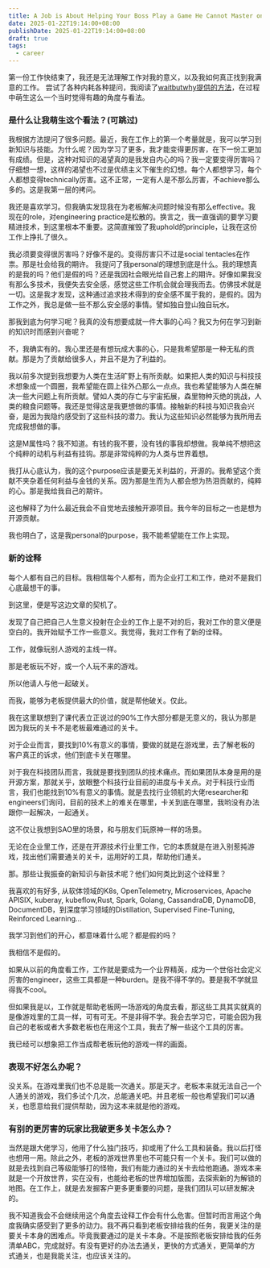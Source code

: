 ```yaml
---
title: A Job is About Helping Your Boss Play a Game He Cannot Master on Their Own
date: 2025-01-22T19:14:00+08:00
publishDate: 2025-01-22T19:14:00+08:00
draft: true
tags:
  - career
---
```



第一份工作快结束了，我还是无法理解工作对我的意义，以及我如何真正找到我满意的工作。
尝试了各种内耗各种提问，我阅读了[waitbutwhy提供的方法](https://waitbutwhy.com/2018/04/picking-career.html?__readwiseLocation=)，在过程中萌生这么一个当时觉得有趣的角度与看法。


### 是什么让我萌生这个看法？(可跳过)

我根据方法提问了很多问题。最近，我在工作上的第一个考量就是，我可以学习到新知识与技能。为什么呢？因为学习了更多，我才能变得更厉害，在下一份工更加有成绩。但是，这种对知识的渴望真的是我发自内心的吗？我一定要变得厉害吗？仔细想一想，这样的渴望也不过是优绩主义下催生的幻想。每个人都想学习，每个人都想变得technically厉害。这不正常，一定有人是不那么厉害，不achieve那么多的。这是我第一层的拷问。

我还是喜欢学习。但我确实发现我在为老板解决问题时候没有那么effective。我现在的role，对engineering practice是松散的。换言之，我一直强调的要学习要精进技术，到这里根本不重要。这简直摧毁了我uphold的principle，让我在这份工作上挣扎了很久。

我必须要变得很厉害吗？好像不是的。变得厉害只不过是social tentacles在作祟。那是社会给我的期许。
我提问了我personal的理想到底是什么。我的理想真的是我的吗？他们是假的吗？还是我因社会眼光给自己套上的期许。好像如果我没有那么多技术，我便失去安全感，感觉这些工作机会就会理我而去。仿佛技术就是一切。这是我才发现，这种通过追求技术得到的安全感不属于我的，是假的。因为工作之外，我总是做一些不那么安全感的事情。譬如独自登山独自玩水。


那我到底为何学习呢？我真的没有想要成就一件大事的心吗？我又为何在学习到新的知识时而感到兴奋呢？

不，我确实有的。我心里还是有想玩成大事的心，只是我希望那是一种无私的贡献。那是为了贡献给很多人，并且不是为了利益的。

我以前多次提到我想要为人类在生活旷野上有所贡献。如果把人类的知识与科技技术想象成一个圆圈，我希望能在圆上往外凸那么一点点。我也希望能够为人类在解决一些大问题上有所贡献。譬如人类的存亡与宇宙拓展，森里物种灭绝的挑战，人类的粮食问题等。我还是觉得这是我更想做的事情。接触新的科技与知识我会兴奋，是因为我隐约感受到了这些科技的潜力。我认为这些知识必然能够为我所用去完成我想做的事。

这是M属性吗？我不知道。有钱的我不要，没有钱的事我却想做。我单纯不想把这个纯粹的动机与利益有挂钩。那是非常纯粹的为人类与世界着想。

我打从心底认为，我的这个purpose应该是要无关利益的，开源的。我希望这个贡献不夹杂着任何利益与金钱的关系。因为那是生而为人都会想为热泪贡献的，纯粹的心。那是我给我自己的期许。

这也解释了为什么最近我会不自觉地去接触开源项目。我今年的目标之一也是想为开源贡献。

我也明白了，这是我personal的purpose，我不能希望能在工作上实现。



### 新的诠释

每个人都有自己的目标。我相信每个人都有，而为企业打工和工作，绝对不是我们心底最想干的事。

到这里，便是写这边文章的契机了。

发现了自己把自己人生意义投射在企业的工作上是不对的后，我对工作的意义便是空白的。我开始赋予工作一些意义。我觉得，我对工作有了新的诠释。

工作，就像玩别人游戏的主线一样。

那是老板玩不好，或一个人玩不来的游戏。

所以他请人与他一起破关。

而我，能够为老板提供最大的价值，就是帮他破关。仅此。

我在这里联想到了课代表立正说过的90%工作大部分都是无意义的，我认为那是因为我玩的关卡不是老板最难通过的关卡。

对于企业而言，要找到10%有意义的事情，要做的就是在游戏里，去了解老板的客户真正的诉求，他们到底卡关在哪里。

对于我在科技团队而言，我就是要找到团队的技术痛点。而如果团队本身是用的是开源方案，那就关乎，放眼整个科技行业目前的进度与卡关点。对于科技行业而言，我们也能找到10%有意义的事情。就是去找行业领航的大佬researcher和engineers们询问，目前的技术上的难关在哪里，卡关到底在哪里，我哟没有办法跟你一起解决，一起通关。

这不仅让我想到SAO里的场景，和与朋友们玩原神一样的场景。

无论在企业里工作，还是在开源技术行业里工作，它的本质就是在进入别惹扽游戏，找出他们需要通关的关卡，运用好的工具，帮助他们通关。

那。那些让我振奋的新知识与新技术呢？他们如何类比到这个诠释里？

我喜欢的有好多, 从软体领域的K8s, OpenTelemetry, Microservices, Apache APISIX, kuberay, kubeflow,Rust, Spark, Golang, CassandraDB, DynamoDB, DocumentDB，到深度学习领域的Distillation, Supervised Fine-Tuning, Reinforced Learning...

我学习到他们的开心，都意味着什么呢？都是假的吗？

我相信不是假的。

如果从以前的角度看工作，工作就是要成为一个业界精英，成为一个世俗社会定义厉害的engineer，这些工具都是一种burden。是我不得不学的。要是我不学就显得我不cool。

但如果我是以，工作就是帮助老板网一场游戏的角度去看，那这些工具其实就真的是像游戏里的工具一样，可有可无。不是非得不学。我会去学习它，可能会因为我自己的老板或者大多数老板也在用这个工具，我去了解一些这个工具的厉害。

我已经可以想象把工作当成帮老板玩他的游戏一样的画面。

### 表现不好怎么办呢？

没关系。在游戏里我们也不总是能一次通关。那是天才。老板本来就无法自己一个人通关的游戏，我们多试个几次，总能通关吧。并且老板一般也希望我们可以通关，也愿意给我们提供帮助，因为这本来就是他的游戏。

### 有别的更厉害的玩家比我破更多关卡怎么办？

当然是跟大佬学习，他用了什么独门技巧，抑或用了什么工具和装备。我以后打怪也想用一用。除此之外，老板的游戏世界里也不可能只有一个关卡。我们可以做的就是去找到自己等级能够打的怪物，我们有能力通过的关卡去给他跑通。游戏本来就是一个开放世界，实在没有，也能给老板的世界增加版图，去探索新的为解锁的地图。在工作上，就是去发掘客户更多更重要的问题，是我们团队可以研发解决的。



我不知道我会不会继续用这个角度去诠释工作会有什么危害。但暂时而言用这个角度我确实感受到了更多的动力。我不再只看到老板安排给我的任务，我更关注的是要关卡本身的困难点。毕竟我要通过的是关卡本身。不是按照老板安排给我的任务清单ABC，完成就好。有没有更好的办法去通关，更快的方式通关，更简单的方式通关，也是我能关注，也应该关注的。

